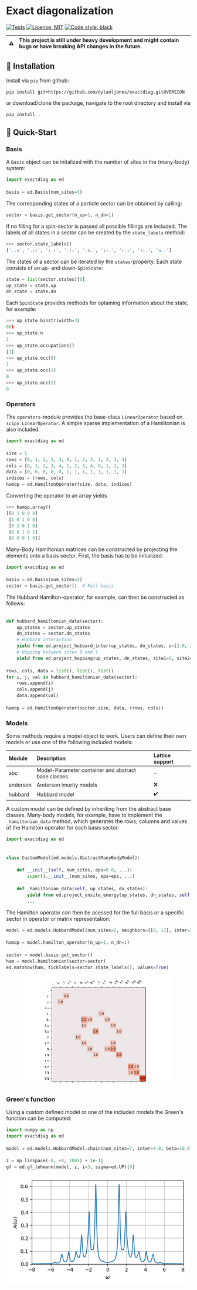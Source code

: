 # Exact diagonalization

[![Tests][tests-badge]][tests-url]
[![License: MIT][license-badge]][license-url]
[![Code style: black][black-badge]][black-url]


|⚠️|  This project is still under heavy development and might contain bugs or have breaking API changes in the future. |
|----|:------------------------------------------------------------------------------------------------------------------|


## 🔧 Installation

Install via `pip` from github:
```commandline
pip install git+https://github.com/dylanljones/exactdiag.git@VERSION
```

or download/clone the package, navigate to the root directory and install via
````commandline
pip install .
````

## 🚀 Quick-Start


### Basis

A ``Basis`` object can be initalized with the number of sites in the (many-body) system:

````python
import exactdiag as ed

basis = ed.Basis(num_sites=3)
````

The corresponding states of a particle sector can be obtained by calling:
````python
sector = basis.get_sector(n_up=1, n_dn=1)
````
If no filling for a spin-sector is passed all possible fillings are included.
The labels of all states in a sector can be created by the ``state_labels`` method:
````python
>>> sector.state_labels()
['..⇅', '.↓↑', '↓.↑', '.↑↓', '.⇅.', '↓↑.', '↑.↓', '↑↓.', '⇅..']
````
The states of a sector can be iterated by the ``states``-property.
Each state consists of an up- and down-``SpinState``:
````python
state = list(sector.states)[0]
up_state = state.up
dn_state = state.dn
````
Each ``SpinState`` provides methods for optaining information about the state, for example:
`````python
>>> up_state.binstr(width=3)
001
>>> up_state.n
1
>>> up_state.occupations()
[1]
>>> up_state.occ(0)
1
>>> up_state.occ(1)
0
>>> up_state.occ(2)
0
`````


### Operators

The ``operators``-module provides the base-class ``LinearOperator`` based on ``scipy.LinearOperator``.
A simple sparse implementation of a Hamiltonian is also included.
````python
import exactdiag as ed

size = 5
rows = [0, 1, 2, 3, 4, 0, 1, 2, 3, 1, 2, 3, 4]
cols = [0, 1, 2, 3, 4, 1, 2, 3, 4, 0, 1, 2, 3]
data = [0, 0, 0, 0, 0, 1, 1, 1, 1, 1, 1, 1, 1]
indices = (rows, cols)
hamop = ed.HamiltonOperator(size, data, indices)
````
Converting the operator to an array yields
````python
>>> hamop.array()
[[0 1 0 0 0]
 [1 0 1 0 0]
 [0 1 0 1 0]
 [0 0 1 0 1]
 [0 0 0 1 0]]
````

Many-Body Hamiltonian matrices can be constructed by projecting the
elements onto a basis sector. First, the basis has to be initialized:
````python
import exactdiag as ed

basis = ed.Basis(num_sites=2)
sector = basis.get_sector()  # Full basis
````

The Hubbard Hamilton-operator, for example, can then be constructed as follows:
````python

def hubbard_hamiltonian_data(sector):
    up_states = sector.up_states
    dn_states = sector.dn_states
    # Hubbard interaction
    yield from ed.project_hubbard_inter(up_states, dn_states, u=[2.0, 2.0])
    # Hopping between sites 0 and 1
    yield from ed.project_hopping(up_states, dn_states, site1=0, site2=1, hop=1.0)

rows, cols, data = list(), list(), list()
for i, j, val in hubbard_hamiltonian_data(sector):
    rows.append(i)
    cols.append(j)
    data.append(val)

hamop = ed.HamiltonOperator(sector.size, data, (rows, cols))
````

### Models

Some methods require a model object to work. Users can define their own
models or use one of the following included models:

| Module     | Description                                         | Lattice support    |
|:-----------|:----------------------------------------------------|:-------------------|
| abc        | Model-Parameter container and abstract base classes | -                  |
| anderson   | Anderson imurity models                             | :x:                |
| hubbard    | Hubbard model                                       | :heavy_check_mark: |              |


A custom model can be defined by inheriting from the abstract base classes.
Many-body models, for example, have to implement the `_hamiltonian_data` method,
which generates the rows, columns and values of the Hamilton operator for each
basis sector:

````python
import exactdiag as ed


class CustomModel(ed.models.AbstractManyBodyModel):

    def __init__(self, num_sites, eps=0.0, ...):
        super().__init__(num_sites, eps=eps, ...)

    def _hamiltonian_data(self, up_states, dn_states):
        yield from ed.project_onsite_energy(up_states, dn_states, self.eps)
        ...
````

The Hamilton operator can then be acessed for the full basis or a specific sector
in operator or matrix representation:
````python
model = ed.models.HubbardModel(num_sites=2, neighbors=[[0, 1]], inter=2)

hamop = model.hamilton_operator(n_up=1, n_dn=1)

sector = model.basis.get_sector()
ham = model.hamiltonian(sector=sector)
ed.matshow(ham, ticklabels=sector.state_labels(), values=True)
````
<p align="center">
  <img src="examples/hubbard_ham.png" width=400 alt="Sublime's custom image"/>
</p>

### Green's function

Using a custom defined model or one of the included models the Green's function can be computed:
````python
import numpy as np
import exactdiag as ed

model = ed.models.HubbardModel.chain(num_sites=7, inter=4.0, beta=10.0).hf()

z = np.linspace(-8, +8, 1001) + 1e-1j
gf = ed.gf_lehmann(model, z, i=3, sigma=ed.UP)[0]
````
<p align="center">
  <img src="examples/hubbard_gf.png" alt="Sublime's custom image"/>
</p>


[tests-badge]: https://img.shields.io/github/workflow/status/dylanljones/exactdiag/Test/master?label=test&logo=github&style=flat
[license-badge]: https://img.shields.io/github/license/dylanljones/exactdiag?color=lightgrey&style=flat-square
[black-badge]: https://img.shields.io/badge/code%20style-black-000000.svg?style=flat-square

[license-url]: https://github.com/dylanljones/exactdiag/blob/master/LICENSE
[black-url]: https://github.com/psf/black
[tests-url]: https://github.com/dylanljones/exactdiag/actions/workflows/test.yml
